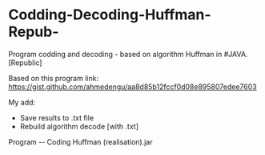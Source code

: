 # Codding-Decoding-Huffman-Repub-
Program codding and decoding - based on algorithm Huffman in #JAVA. [Republic]

Based on this program   link: https://gist.github.com/ahmedengu/aa8d85b12fccf0d08e895807edee7603

My add: 
- Save results to .txt file
- Rebuild algorithm decode [with .txt]

Program -- Coding Huffman (realisation).jar
